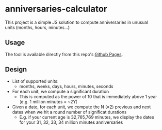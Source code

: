 # anniversaries-calculator

This project is a simple JS solution to compute anniversaries in unusual units (months, hours, minutes...)

## Usage

The tool is available directly from this repo's [Github Pages](https://yann-j.github.io/anniversaries-calculator).

## Design

- List of supported units:
  - months, weeks, days, hours, minutes, seconds
- For each unit, we compute a significant duration
  - This is computed as the power of 10 that is immediately above 1 year (e.g. 1 million minutes = ~2Y)
- Given a date, for each unit, we compute the N (=2) previous and next dates when we hit a round number of significat durations
  - E.g. if your current age is 32,765,769 minutes, we display the dates for your 31, 32, 33, 34 million minutes anniversaries
